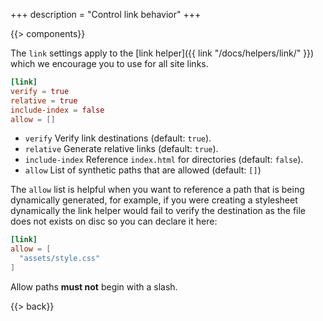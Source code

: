 +++
description = "Control link behavior"
+++

{{> components}}

The `link` settings apply to the [link helper]({{ link "/docs/helpers/link/" }}) which we encourage you to use for all site links.

```toml
[link]
verify = true
relative = true
include-index = false
allow = []
```

* `verify` Verify link destinations (default: `true`).
* `relative` Generate relative links (default: `true`).
* `include-index` Reference `index.html` for directories (default: `false`).
* `allow` List of synthetic paths that are allowed (default: `[]`)

The `allow` list is helpful when you want to reference a path that is being dynamically generated, for example, if you were creating a stylesheet dynamically the link helper would fail to verify the destination as the file does not exists on disc so you can declare it here:

```toml
[link]
allow = [
  "assets/style.css"
]
```

Allow paths **must not** begin with a slash.

{{> back}}

